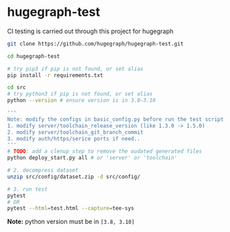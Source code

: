 # hugegraph-test

CI testing is carried out through this project for hugegraph

```bash
git clone https://github.com/hugegraph/hugegraph-test.git

cd hugegraph-test

# try pip3 if pip is not found, or set alias
pip install -r requirements.txt

cd src
# try python3 if pip is not found, or set alias
python --version # ensure version is in 3.8~3.10

''' 
Note: modify the configs in basic_config.py before run the test script
1. modify server/toolchain_release_version (like 1.3.0 -> 1.5.0)
2. modify server/toolchain_git_branch_commit
3. modify auth/https/serice ports if need..
'''
# TODO: add a clenup step to remove the oudated generated files
python deploy_start.py all # or 'server' or 'toolchain'

# 2. decompress dataset
unzip src/config/dataset.zip -d src/config/

# 3. run test
pytest 
# OR
pytest --html=test.html --capture=tee-sys
```

**Note:** python version must be in `[3.8, 3.10]`
